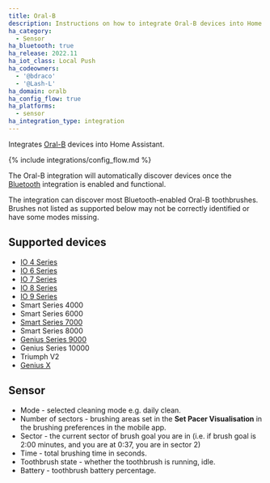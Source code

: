 ```yaml
---
title: Oral-B
description: Instructions on how to integrate Oral-B devices into Home Assistant.
ha_category:
  - Sensor
ha_bluetooth: true
ha_release: 2022.11
ha_iot_class: Local Push
ha_codeowners:
  - '@bdraco'
  - '@Lash-L'
ha_domain: oralb
ha_config_flow: true
ha_platforms:
  - sensor
ha_integration_type: integration
---
```


Integrates [Oral-B](https://oralb.com/) devices into Home Assistant.

{% include integrations/config_flow.md %}

The Oral-B integration will automatically discover devices once the [Bluetooth](/integrations/bluetooth) integration is enabled and functional. 

The integration can discover most Bluetooth-enabled Oral-B toothbrushes. Brushes not listed as supported below may not be correctly identified or have some modes missing.

## Supported devices

- [IO 4 Series](https://oralb.com/en-us/products/electric-toothbrushes/oralbio)
- [IO 6 Series](https://oralb.com/en-us/products/electric-toothbrushes/io-series-6-electric-toothbrush-gray-opal/)
- [IO 7 Series](https://oralb.com/en-us/products/electric-toothbrushes/oralbio)
- [IO 8 Series](https://oralb.com/en-us/products/electric-toothbrushes/oralbio)
- [IO 9 Series](https://oralb.com/en-us/products/electric-toothbrushes/oralbio)
- Smart Series 4000
- Smart Series 6000
- [Smart Series 7000](https://oralb.com/en-us/products/electric-toothbrushes/smart-7000-rechargeable-electric-toothbrush/)
- Smart Series 8000
- [Genius Series 9000](https://oralb.com/en-us/products/electric-toothbrushes/genius-9600-rechargeable-electric-toothbrush-white/)
- Genius Series 10000
- Triumph V2
- [Genius X](https://www.service.oralb.com/us/en/products/3771/)

## Sensor

* Mode - selected cleaning mode e.g. daily clean.
* Number of sectors - brushing areas set in the **Set Pacer Visualisation** in the brushing preferences in the mobile app.
* Sector - the current sector of brush goal you are in (i.e. if brush goal is 2:00 minutes, and you are at 0:37, you are in sector 2)
* Time - total brushing time in seconds.
* Toothbrush state - whether the toothbrush is running, idle.
* Battery - toothbrush battery percentage.
